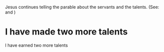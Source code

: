 Jesus continues telling the parable about the servants and the talents. (See:  and )

# I have made two more talents
I have earned two more talents